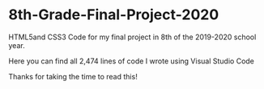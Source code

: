 # 8th-Grade-Final-Project-2020
HTML5and CSS3 Code for my final project in 8th of the 2019-2020 school year.

Here you can find all 2,474 lines of code I wrote using Visual Studio Code

Thanks for taking the time to read this!
